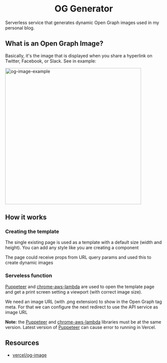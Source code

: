<h1 align="center">OG Generator</h1>

Serverless service that generates dynamic Open Graph images used in my personal blog.

## What is an Open Graph Image?

Basically, it's the image that is displayed when you share a hyperlink on Twitter, Facebook, or Slack. See in example:

<img width="436" alt="og-image-example" src="https://user-images.githubusercontent.com/20569339/190873818-b0dd1932-4a87-44ba-845d-4f04acfc505a.png">

## How it works

### Creating the template

The single existing page is used as a template with a default size (width and height). You can add any style like you are creating a component

The page could receive props from URL query params and used this to create dynamic images

### Serveless function

[Puppeteer](https://github.com/puppeteer/puppeteer) and [chrome-aws-lambda](https://github.com/alixaxel/chrome-aws-lambda) are used to open the template page and get a print screen setting a viewport (with correct image size).

We need an image URL (with .png extension) to show in the Open Graph tag meta. For that we can configure the next redirect to use the API service as image URL

**Note:** the [Puppeteer](https://github.com/puppeteer/puppeteer) and [chrome-aws-lambda](https://github.com/alixaxel/chrome-aws-lambda) libraries must be at the same version. Latest version of [Puppeteer](https://github.com/puppeteer/puppeteer) can cause error to running in Vercel.

## Resources

- [vercel/og-image]()
